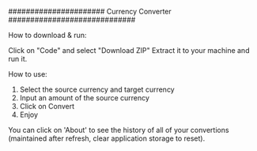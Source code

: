 ###################### Currency Converter #############################

How to download & run:

Click on "Code" and select "Download ZIP"
Extract it to your machine and run it.


How to use:

1) Select the source currency and target currency
2) Input an amount of the source currency
3) Click on Convert
4) Enjoy

You can click on 'About' to see the history of all of your convertions (maintained after refresh, clear application storage to reset).


